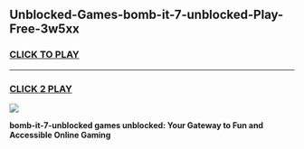
## Unblocked-Games-bomb-it-7-unblocked-Play-Free-3w5xx
<h3>
<a href="https://premium76.site?title=bomb-it-7-unblocked&ref=10A">CLICK TO PLAY</a></h3>
<hr>

<h3>
<a href="https://premium76.site?title=bomb-it-7-unblocked&ref=10A">CLICK 2 PLAY</a>
  
</h3>

<a href="https://premium76.site?title=bomb-it-7-unblocked&ref=10A"><img src="https://clearcache.store/games.png"></a>


**bomb-it-7-unblocked games unblocked: Your Gateway to Fun and Accessible Online Gaming**

